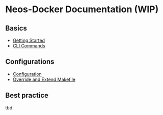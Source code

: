 # Neos-Docker Documentation (WIP)

## Basics

* [Getting Started](basics/getting-started.md)
* [CLI Commands](basics/commands.md)
<!-- * [Extending Commands](commands/extending-commands.md)-->
<!-- * [Add own Commands](commands/own-commands.md)-->

## Configurations

* [Configuration](configuration/configuration.md)
* [Override and Extend Makefile](configuration/extend-makefile.md)
<!-- * [.env](configuration/env.md) -->
<!-- * [Configuration files](configuration/configurations.md) -->
<!-- * [Overrides](configuration/overrides.md) -->


## Best practice

tbd.

<!-- **Neos** -->

<!-- * [Neos - init new project](best-practice/neos-init.md) -->
<!-- * [Neos - init existing project] (best-practice/neos-init-existing.md) -->
<!-- * [Neos - multisite setups](best-practice/neos-multisite.md) -->

<!-- **docker-compose** -->

<!-- * [Docker - additional services](best-practice/docker-additional-service.md) -->